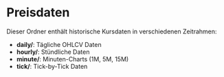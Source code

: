 # Preisdaten

Dieser Ordner enthält historische Kursdaten in verschiedenen Zeitrahmen:

- **daily/**: Tägliche OHLCV Daten
- **hourly/**: Stündliche Daten  
- **minute/**: Minuten-Charts (1M, 5M, 15M)
- **tick/**: Tick-by-Tick Daten
